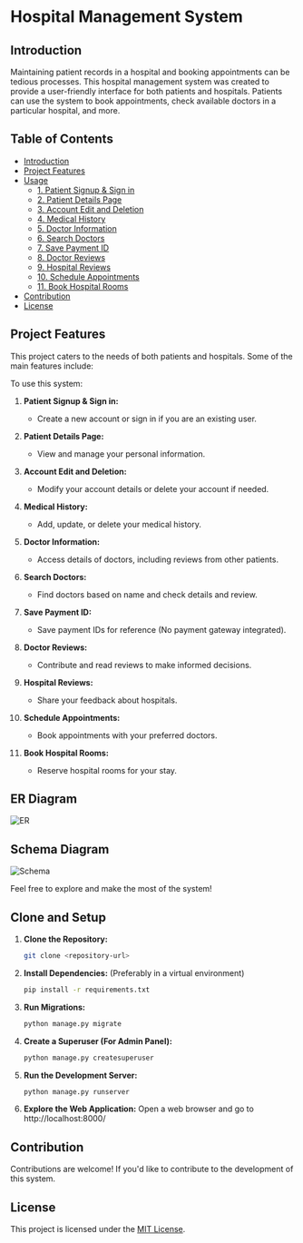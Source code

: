 # Hospital Management System

## Introduction

Maintaining patient records in a hospital and booking appointments can be tedious processes. This hospital management system was created to provide a user-friendly interface for both patients and hospitals. Patients can use the system to book appointments, check available doctors in a particular hospital, and more.

## Table of Contents
- [Introduction](#introduction)
- [Project Features](#project-features)
- [Usage](#usage)
  - [1. Patient Signup & Sign in](#1-patient-signup--sign-in)
  - [2. Patient Details Page](#2-patient-details-page)
  - [3. Account Edit and Deletion](#3-account-edit-and-deletion)
  - [4. Medical History](#4-medical-history)
  - [5. Doctor Information](#5-doctor-information)
  - [6. Search Doctors](#6-search-doctors)
  - [7. Save Payment ID](#7-save-payment-id)
  - [8. Doctor Reviews](#8-doctor-reviews)
  - [9. Hospital Reviews](#9-hospital-reviews)
  - [10. Schedule Appointments](#10-schedule-appointments)
  - [11. Book Hospital Rooms](#11-book-hospital-rooms)
- [Contribution](#contribution)
- [License](#license)

## Project Features

This project caters to the needs of both patients and hospitals. Some of the main features include:

To use this system:

1. **Patient Signup & Sign in:**
   - Create a new account or sign in if you are an existing user.

2. **Patient Details Page:**
   - View and manage your personal information.

3. **Account Edit and Deletion:**
   - Modify your account details or delete your account if needed.

4. **Medical History:**
   - Add, update, or delete your medical history.

5. **Doctor Information:**
   - Access details of doctors, including reviews from other patients.

6. **Search Doctors:**
   - Find doctors based on name and check details and review.

7. **Save Payment ID:**
   - Save payment IDs for reference (No payment gateway integrated).

8. **Doctor Reviews:**
   - Contribute and read reviews to make informed decisions.

9. **Hospital Reviews:**
   - Share your feedback about hospitals.

10. **Schedule Appointments:**
    - Book appointments with your preferred doctors.

11. **Book Hospital Rooms:**
    - Reserve hospital rooms for your stay.
   
## ER Diagram 
![ER](./diagrams/ER.png)

## Schema Diagram
![Schema](./diagrams/Schema.png)

Feel free to explore and make the most of the system!

## Clone and Setup

1. **Clone the Repository:**
   ```bash
   git clone <repository-url>

2. **Install Dependencies:** (Preferably in a virtual environment)

   ```bash
   pip install -r requirements.txt

3. **Run Migrations:**

   ```bash
   python manage.py migrate

4. **Create a Superuser (For Admin Panel):**

   ```bash
   python manage.py createsuperuser

5. **Run the Development Server:**

   ```bash
   python manage.py runserver

5. **Explore the Web Application:**
    Open a web browser and go to http://localhost:8000/



## Contribution

Contributions are welcome! If you'd like to contribute to the development of this system.

## License

This project is licensed under the [MIT License](LICENSE).
